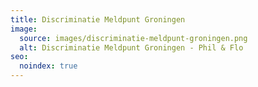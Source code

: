 ```yaml
---
title: Discriminatie Meldpunt Groningen
image:
  source: images/discriminatie-meldpunt-groningen.png
  alt: Discriminatie Meldpunt Groningen - Phil & Flo
seo:
  noindex: true
---
```

